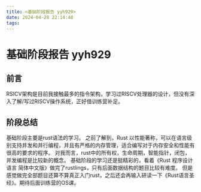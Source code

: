 ```yaml
---
title: <基础阶段报告 yyh929>
date: 2024-04-28 22:14:48
tags:
---
```

# 基础阶段报告   yyh929

## 前言

RSICV架构是目前我接触最多的指令架构，学习过RISCV处理器的设计，但没有深入了解/写过RISCV操作系统，正好借训练营补足。

## 阶段总结

基础阶段主要是rust语法的学习。
之前了解到，Rust 以性能著称，可以在语言级别支持并发和并行编程，并且有严格的内存管理，适合编写对于内存安全和性能有很高的要求的程序。
对我而言，rust中的所有权，生命周期，智能指针，闭包，并发编程是比较新的概念。
基础阶段的学习还是挺精彩的，看着《Rust 程序设计语言 简体中文版》做完了rustlings，只有后面数据结构的题目比较有难度。
但是感觉做完全部题目还算不算真正入门rust，之后还会再输入研读一下《Rust语言圣经》。期待后面训练营的OS课。



